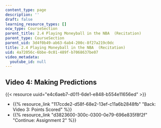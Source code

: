 ```yaml
---
content_type: page
description: ''
draft: false
learning_resource_types: []
ocw_type: CourseSection
parent_title: 2.4 Playing Moneyball in the NBA  (Recitation)
parent_type: CourseSection
parent_uid: 3d4f0b49-ab63-6ab4-200c-8f27a219c0dc
title: 2.4 Playing Moneyball in the NBA  (Recitation)
uid: 4a72056c-6bbe-0c01-489f-b7068637be07
video_metadata:
  youtube_id: null
---
```

## Video 4: Making Predictions

{{< resource uuid="e4c6aeb7-d011-6de1-e848-b554e11656ed" >}}

- {{% resource_link "117ccde2-d58f-68e2-13ef-c11a6b2848fb" "Back: Video 3: Points Scored" %}}
- {{% resource_link "d3823600-300c-0300-0e79-696e835f8f2f" "Continue: Assignment 2" %}}
